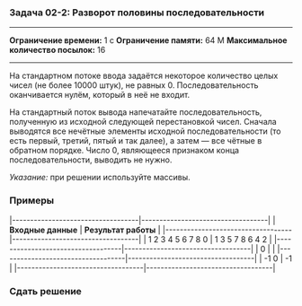 ### Задача 02-2: Разворот половины последовательности

  -------------------------------------- ------
  **Ограничение времени:**               1 с
  **Ограничение памяти:**                64 M
  **Максимальное количество посылок:**   16
  -------------------------------------- ------

На стандартном потоке ввода задаётся некоторое количество целых чисел
(не более 10000 штук), не равных 0. Последовательность оканчивается
нулём, который в неё не входит.

На стандартный поток вывода напечатайте последовательность, полученную
из исходной следующей перестановкой чисел. Сначала выводятся все
нечётные элементы исходной последовательности (то есть первый, третий,
пятый и так далее), а затем — все чётные в обратном порядке. Число 0,
являющееся признаком конца последовательности, выводить не нужно.

*Указание:* при решении используйте массивы.

### Примеры

|-----------------------------------|-----------------------------------|
| **Входные данные**                | **Результат работы**              |
|-----------------------------------|-----------------------------------|
|     1 2 3 4 5 6 7 8 0             |     1 3 5 7 8 6 4 2               |
|-----------------------------------|-----------------------------------|
|     0                             |                                   |
|-----------------------------------|-----------------------------------|
|     -1 0                          |     -1                            |
|-----------------------------------|-----------------------------------|

### Сдать решение
